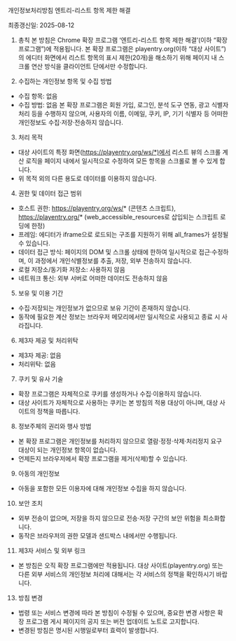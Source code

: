 개인정보처리방침
엔트리-리스트 항목 제한 해결

최종갱신일: 2025-08-12

1. 총칙
본 방침은 Chrome 확장 프로그램 ‘엔트리-리스트 항목 제한 해결’(이하 “확장 프로그램”)에 적용됩니다. 본 확장 프로그램은 playentry.org(이하 “대상 사이트”)의 에디터 화면에서 리스트 항목의 표시 제한(20개)을 해소하기 위해 페이지 내 스크롤 연산 방식을 클라이언트 단에서만 수정합니다.

2. 수집하는 개인정보 항목 및 수집 방법
- 수집 항목: 없음
- 수집 방법: 없음
본 확장 프로그램은 회원 가입, 로그인, 분석 도구 연동, 광고 식별자 처리 등을 수행하지 않으며, 사용자의 이름, 이메일, 쿠키, IP, 기기 식별자 등 어떠한 개인정보도 수집·저장·전송하지 않습니다.

3. 처리 목적
- 대상 사이트의 특정 화면(https://playentry.org/ws/*)에서 리스트 뷰의 스크롤 계산 로직을 페이지 내에서 일시적으로 수정하여 모든 항목을 스크롤로 볼 수 있게 합니다.
- 위 목적 외의 다른 용도로 데이터를 이용하지 않습니다.

4. 권한 및 데이터 접근 범위
- 호스트 권한: https://playentry.org/ws/* (콘텐츠 스크립트), https://playentry.org/* (web_accessible_resources로 삽입되는 스크립트 로딩에 한정)
- 프레임: 에디터가 iframe으로 로드되는 구조를 지원하기 위해 all_frames가 설정될 수 있습니다.
- 데이터 접근 방식: 페이지의 DOM 및 스크롤 상태에 한하여 일시적으로 접근·수정하며, 이 과정에서 개인식별정보를 추출, 저장, 외부 전송하지 않습니다.
- 로컬 저장소/동기화 저장소: 사용하지 않음
- 네트워크 통신: 외부 서버로 어떠한 데이터도 전송하지 않음

5. 보유 및 이용 기간
- 수집·저장되는 개인정보가 없으므로 보유 기간이 존재하지 않습니다.
- 동작에 필요한 계산 정보는 브라우저 메모리에서만 일시적으로 사용되고 종료 시 사라집니다.

6. 제3자 제공 및 처리위탁
- 제3자 제공: 없음
- 처리위탁: 없음

7. 쿠키 및 유사 기술
- 확장 프로그램은 자체적으로 쿠키를 생성하거나 수집·이용하지 않습니다.
- 대상 사이트가 자체적으로 사용하는 쿠키는 본 방침의 적용 대상이 아니며, 대상 사이트의 정책을 따릅니다.

8. 정보주체의 권리와 행사 방법
- 본 확장 프로그램은 개인정보를 처리하지 않으므로 열람·정정·삭제·처리정지 요구 대상이 되는 개인정보 항목이 없습니다.
- 언제든지 브라우저에서 확장 프로그램을 제거(삭제)할 수 있습니다.

9. 아동의 개인정보
- 아동을 포함한 모든 이용자에 대해 개인정보 수집을 하지 않습니다.

10. 보안 조치
- 외부 전송이 없으며, 저장을 하지 않으므로 전송·저장 구간의 보안 위험을 최소화합니다.
- 동작은 브라우저의 권한 모델과 샌드박스 내에서만 수행됩니다.

11. 제3자 서비스 및 외부 링크
- 본 방침은 오직 확장 프로그램에만 적용됩니다. 대상 사이트(playentry.org) 또는 다른 외부 서비스의 개인정보 처리에 대해서는 각 서비스의 정책을 확인하시기 바랍니다.

13. 방침 변경
- 법령 또는 서비스 변경에 따라 본 방침이 수정될 수 있으며, 중요한 변경 사항은 확장 프로그램 게시 페이지의 공지 또는 버전 업데이트 노트로 고지합니다.
- 변경된 방침은 명시된 시행일로부터 효력이 발생합니다.
